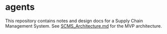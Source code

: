 # agents

This repository contains notes and design docs for a Supply Chain Management System.
See [SCMS_Architecture.md](SCMS_Architecture.md) for the MVP architecture.
